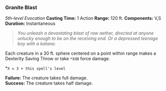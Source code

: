 ### Granite Blast
*5th-level Evocation*
**Casting Time:** 1 Action
**Range:** 120 ft.
**Components:** V,S
**Duration:** Instantaneous

> *You unleash a devastating blast of raw aether, directed at anyone unlucky enough to be on the receiving end. Or a depressed teenage boy with a katana.*

Each creature in a 30 ft. sphere centered on a point within range makes a Dexterity Saving Throw or take `*Xd8` force damage.

*`X = 3 + this spell's level`

**Failure:** The creature takes full damage.  
**Success:** The creature takes half damage.  